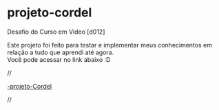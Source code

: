 # projeto-cordel
 Desafio do Curso em Vídeo [d012]

  <p>Este projeto foi feito para testar e implementar meus conhecimentos em relação a tudo que aprendi até agora.<br>
 Você pode acessar no link abaixo :D</p>
 
 //

 <a href="https://nonamedy.github.io/projeto-cordel/" target="_blank">-projeto-Cordel</a>

 //
